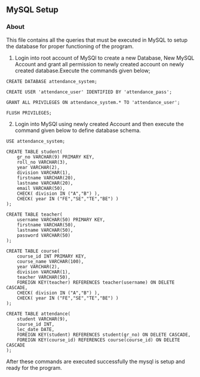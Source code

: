 ## MySQL Setup

### About
This file contains all the queries that must be executed in MySQL to setup the database for proper functioning of the program.

1. Login into root account of MySQl to create a new Database, New MySQL Account and grant all permission to newly created account on newly created database.Execute the commands given below;
```
CREATE DATABASE attendance_system;

CREATE USER 'attendance_user' IDENTIFIED BY 'attendance_pass';

GRANT ALL PRIVILEGES ON attendance_system.* TO 'attendance_user';

FLUSH PRIVILEGES;
```

2. Login into MySQl using newly created Account and then execute the command given below to define database schema.
```
USE attendance_system;

CREATE TABLE student(
    gr_no VARCHAR(9) PRIMARY KEY,
    roll_no VARCHAR(3),
    year VARCHAR(2),
    division VARCHAR(1),
    firstname VARCHAR(20),
    lastname VARCHAR(20),
    email VARCHAR(50),
    CHECK( division IN ("A","B") ),
    CHECK( year IN ("FE","SE","TE","BE") )
);

CREATE TABLE teacher(
    username VARCHAR(50) PRIMARY KEY,
    firstname VARCHAR(50),
    lastname VARCHAR(50),
    password VARCHAR(50)
);

CREATE TABLE course(
    course_id INT PRIMARY KEY,
    course_name VARCHAR(100),
    year VARCHAR(2),
    division VARCHAR(1),
    teacher VARCHAR(50),
    FOREIGN KEY(teacher) REFERENCES teacher(username) ON DELETE CASCADE,
    CHECK( division IN ("A","B") ),
    CHECK( year IN ("FE","SE","TE","BE") )
);

CREATE TABLE attendance(
    student VARCHAR(9),
    course_id INT,
    lec_date DATE,
    FOREIGN KEY(student) REFERENCES student(gr_no) ON DELETE CASCADE,
    FOREIGN KEY(course_id) REFERENCES course(course_id) ON DELETE CASCADE
);
```

After these commands are executed successfully the mysql is setup and ready for the program.